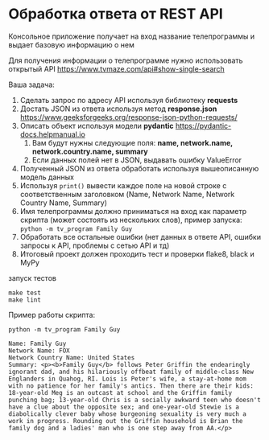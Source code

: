 # Обработка ответа от REST API

Консольное приложение получает на вход название телепрограммы и выдает базовую информацию о нем

Для получения информации о телепрограмме нужно использовать открытый API https://www.tvmaze.com/api#show-single-search

Ваша задача:

1. Сделать запрос по адресу API используя библиотеку **requests**
2. Достать JSON из ответа используя метод **response.json** https://www.geeksforgeeks.org/response-json-python-requests/
3. Описать объект используя модели **pydantic** https://pydantic-docs.helpmanual.io
    1. Вам будут нужны следующие поля: **name, network.name, network.country.name, summary**
    2. Если данных полей нет в JSON, выдавать ошибку ValueError
4. Полученный JSON из ответа обработать используя вышеописанную модель данных
5. Используя `print()` вывести каждое поле на новой строке с соответственным заголовком (Name, Network Name, Network
   Country Name, Summary)
6. Имя телепрограммы должно приниматься на вход как параметр скрипта (может состоять из нескольких слов), пример
   запуска: `python -m tv_program Family Guy`
7. Обработать все остальные ошибки (нет данных в ответе API, ошибки запросы к API, проблемы с сетью API и тд)
8. Итоговый проект должен проходить тест и проверки flake8, black и MyPy

запуск тестов

```
make test
make lint
```

Пример работы скрипта:

```
python -m tv_program Family Guy

Name: Family Guy
Network Name: FOX
Network Country Name: United States
Summary: <p><b>Family Guy</b> follows Peter Griffin the endearingly ignorant dad, and his hilariously offbeat family of middle-class New Englanders in Quahog, RI. Lois is Peter's wife, a stay-at-home mom with no patience for her family's antics. Then there are their kids: 18-year-old Meg is an outcast at school and the Griffin family punching bag; 13-year-old Chris is a socially awkward teen who doesn't have a clue about the opposite sex; and one-year-old Stewie is a diabolically clever baby whose burgeoning sexuality is very much a work in progress. Rounding out the Griffin household is Brian the family dog and a ladies' man who is one step away from AA.</p>
```


